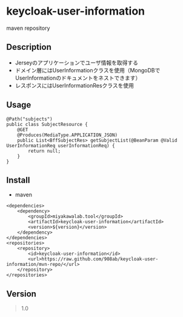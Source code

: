 # keycloak-user-information
maven repository


## Description
* Jerseyのアプリケーションでユーザ情報を取得する
* ドメイン層にはUserInformationクラスを使用（MongoDBでUserInformationのドキュメントをネストできます）
* レスポンスにはUserInformationResクラスを使用

## Usage
```
@Path("subjects")
public class SubjectResource {
    @GET
    @Produces(MediaType.APPLICATION_JSON)
    public List<BffSubjectRes> getSubjectList(@BeanParam @Valid UserInformationReq userInformationReq) {
        return null;
    }
}
```

## Install
* maven
```
<dependencies>
    <dependency>
        <groupId>miyakawalab.tool</groupId>
        <artifactId>keycloak-user-information</artifactId>
        <version>${version}</version>
    </dependency>
</dependencies>
<repositories>
    <repository>
        <id>keycloak-user-information</id>
        <url>https://raw.github.com/908ab/keycloak-user-information/mvn-repo/</url>
    </repository>
</repositories>
```

## Version
> 1.0
